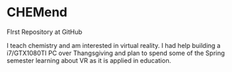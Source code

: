 # CHEMend
FIrst Repository at GitHub

I teach chemistry and am interested in virtual reality. I had help building a i7/GTX1080TI PC over Thangsgiving and plan to spend some of the Spring semester learning about VR as it is applied in education.
